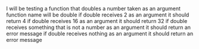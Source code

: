 I will be testing a function that doubles a number taken as an argument
function name will be double
if double receives 2 as an argument it should return 4
if double receives 16 as an argument it should return 32
if double receives something that is not a number as an argument it should return an error message
if double receives nothing as an argument it should return an error message
